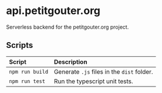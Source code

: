 # api.petitgouter.org
Serverless backend for the petitgouter.org project. 

## Scripts

| Script | Description |
| :---   | :---        |
| `npm run build` | Generate `.js` files in the `dist` folder. |
| `npm run test`| Run the typescript unit tests. |